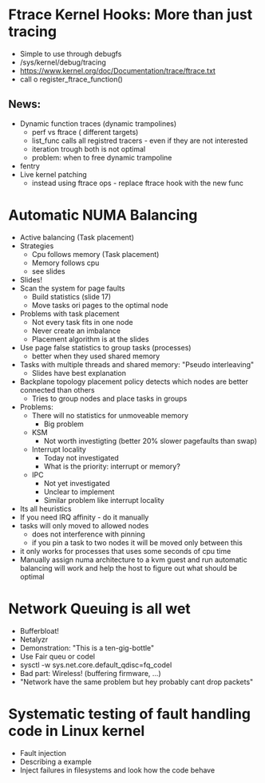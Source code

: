 # Ftrace Kernel Hooks: More than just tracing

* Simple to use through debugfs
* /sys/kernel/debug/tracing
* https://www.kernel.org/doc/Documentation/trace/ftrace.txt
* call o register_ftrace_function()

## News:

* Dynamic function traces (dynamic trampolines)
  * perf vs ftrace ( different targets)
  * list_func calls all registred tracers - even if they are not interested
  * iteration trough both is not optimal
  * problem: when to free dynamic trampoline
* fentry
* Live kernel patching
  * instead using ftrace ops - replace ftrace hook with the new func


# Automatic NUMA Balancing

* Active balancing (Task placement)
* Strategies
  * Cpu follows memory (Task placement)
  * Memory follows cpu
  * see slides
* Slides!
* Scan the system for page faults
  * Build statistics (slide 17)
  * Move tasks ori pages to the optimal node
* Problems with task placement
  * Not every task fits in one node
  * Never create an imbalance
  * Placement algorithm is at the slides
* Use page false statistics to group tasks (processes)
  * better when they used shared memory
* Tasks with multiple threads and shared memory: "Pseudo interleaving" 
  * Slides have best explanation
* Backplane topology placement policy detects which nodes are better connected than others
  * Tries to group nodes and place tasks in groups
* Problems:
  * There will no statistics for unmoveable memory
    * Big problem
  * KSM
    * Not worth investigting (better 20% slower pagefaults than swap)
  * Interrupt locality
    * Today not investigated
    * What is the priority: interrupt or memory?
  * IPC
    * Not yet investigated
    * Unclear to implement
    * Similar problem like interrupt locality
* Its all heuristics
* If you need IRQ affinity - do it manually
* tasks will only moved to allowed nodes
  * does not interference with pinning
  * if you pin a task to two nodes it will be moved only between this
* it only works for processes that uses some seconds of cpu time
* Manually assign numa architecture to a kvm guest and run automatic
  balancing will work and help the host to figure out what should be optimal


# Network Queuing is all wet

* Bufferbloat!
* Netalyzr
* Demonstration: "This is a ten-gig-bottle"
* Use Fair queu or codel
* sysctl -w sys.net.core.default_qdisc=fq_codel
* Bad part: Wireless! (buffering firmware, ...)
* "Network have the same problem but hey probably cant drop packets"


# Systematic testing of fault handling code in Linux kernel

* Fault injection
* Describing a example
* Inject failures in filesystems and look how the code behave

